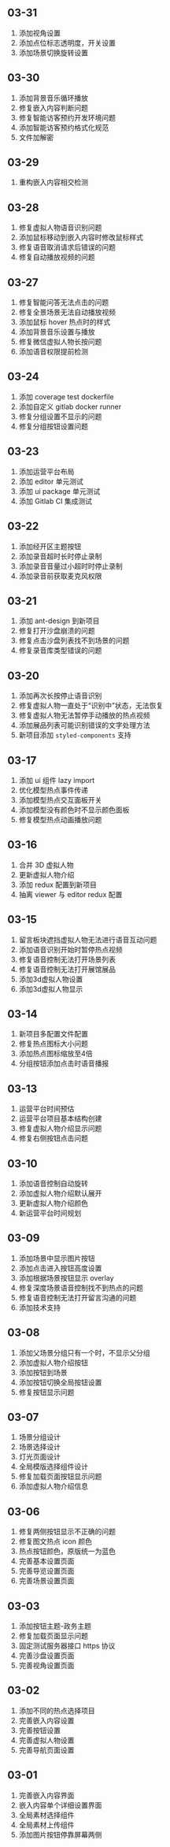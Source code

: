 ## 03-31

1. 添加视角设置
2. 添加点位标志透明度，开关设置
3. 添加场景切换旋转设置

## 03-30

1. 添加背景音乐循环播放
2. 修复嵌入内容判断问题
3. 修复智能访客预约开发环境问题
4. 添加智能访客预约格式化规范
5. 文件加解密

## 03-29

1. 重构嵌入内容相交检测

## 03-28

1. 修复虚拟人物语音识别问题
2. 添加鼠标移动到嵌入内容时修改鼠标样式
3. 修复语音取消请求后错误的问题
4. 修复自动播放视频的问题

## 03-27

1. 修复智能问答无法点击的问题
2. 修复全景场景无法自动播放视频
3. 添加鼠标 hover 热点时的样式
4. 添加背景音乐设置与播放
5. 修复微信虚拟人物长按问题
6. 添加语音权限提前检测

## 03-24

1. 添加 coverage test dockerfile
2. 添加自定义 gitlab docker runner
3. 修复分组设置不显示的问题
4. 修复分组按钮设置问题

## 03-23

1. 添加运营平台布局
2. 添加 editor 单元测试
3. 添加 ui package 单元测试
4. 添加 Gitlab CI 集成测试

## 03-22

1. 添加经开区主题按钮
2. 添加录音超时长时停止录制
3. 添加录音音量过小超时时停止录制
4. 添加录音前获取麦克风权限

## 03-21

1. 添加 ant-design 到新项目
2. 修复打开沙盘崩溃的问题
3. 修复点击沙盘列表找不到场景的问题
4. 修复录音库类型错误的问题

## 03-20

1. 添加再次长按停止语音识别
2. 修复虚拟人物一直处于“识别中”状态，无法恢复
3. 修复虚拟人物无法暂停手动播放的热点视频
4. 添加展品列表可能识别错误的文字处理方法
5. 新项目添加 `styled-components` 支持

## 03-17

1. 添加 ui 组件 lazy import
2. 优化模型热点事件传递
3. 添加模型热点交互面板开关
4. 添加模型没有颜色时不显示颜色面板
5. 修复模型热点动画播放问题

## 03-16

1. 合并 3D 虚拟人物
2. 更新虚拟人物介绍
3. 添加 redux 配置到新项目
4. 抽离 viewer 与 editor redux 配置

## 03-15

1. 留言板块遮挡虚拟人物无法进行语音互动问题
2. 添加语音识别开始时暂停热点视频
3. 修复语音控制无法打开场景列表
4. 修复语音控制无法打开展馆展品
5. 添加3d虚拟人物设置
6. 添加3d虚拟人物显示

## 03-14

1. 新项目多配置文件配置
2. 修复热点图标大小问题
3. 添加热点图标缩放至4倍
4. 分组按钮添加点击时语音播报

## 03-13

1. 运营平台时间预估
2. 运营平台项目基本结构创建
3. 修复虚拟人物介绍显示问题
4. 修复右侧按钮点击问题

## 03-10

1. 添加语音控制自动旋转
2. 添加虚拟人物介绍默认展开
3. 更新虚拟人物介绍颜色
4. 新运营平台时间规划

## 03-09

1. 添加场景中显示图片按钮
2. 添加点击进入按钮高度设置
3. 添加根据场景按钮显示 overlay
4. 修复深度场景语音控制找不到热点的问题
5. 修复语音控制无法打开留言沟通的问题
6. 添加技术支持

## 03-08

1. 添加父场景分组只有一个时，不显示父分组
2. 添加虚拟人物介绍按钮
3. 添加按钮到场景
4. 添加按钮切换全局按钮设置
5. 修复按钮显示问题

## 03-07

1. 场景分组设计
2. 场景选择设计
3. 灯光页面设计
4. 全局模版选择组件设计
5. 修复加载页面按钮显示问题
6. 添加虚拟人物介绍信息

## 03-06

1. 修复两侧按钮显示不正确的问题
2. 修复图文热点 icon 颜色
3. 热点按钮颜色，原版统一为蓝色
4. 完善基本设置页面
5. 完善导览设置页面
6. 完善场景设置页面

## 03-03

1. 添加按钮主题-政务主题
2. 修复加载页面显示问题
3. 固定测试服务器接口 https 协议
4. 完善沙盘设置页面
5. 完善视角设置页面

## 03-02

1. 添加不同的热点选择项目
2. 完善嵌入内容设置
3. 完善按钮设置
4. 完善虚拟人物设置
5. 完善导航页面设置

## 03-01

1. 完善嵌入内容界面
2. 嵌入内容单个详细设置界面
3. 全局素材选择组件
4. 全局素材上传组件
5. 添加图片按钮停靠屏幕两侧